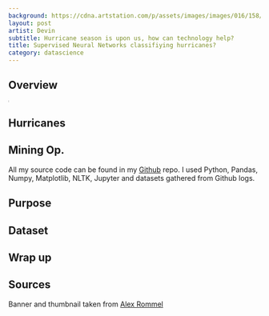 ```yaml
---
background: https://cdna.artstation.com/p/assets/images/images/016/158/458/large/alex-rommel-galactical-storm1250.jpg?1551126761
layout: post
artist: Devin
subtitle: Hurricane season is upon us, how can technology help?
title: Supervised Neural Networks classifiying hurricanes?
category: datascience
---
```

## Overview
<img style="height: .1%; width: .1%;" src="https://cdna.artstation.com/p/assets/images/images/016/158/458/large/alex-rommel-galactical-storm1250.jpg?1551126761" alt="Galactial storm fictional drawing">


## Hurricanes


## Mining Op.
All my source code can be found in my [Github](https://github.com/thepinkturtle/polymorphic_categon.git) repo. I used Python, Pandas, Numpy, Matplotlib, NLTK, Jupyter and datasets gathered from Github logs.

## Purpose


## Dataset

<!-- <img style="height: .1%; width: .1%;" src="https://raw.githubusercontent.com/thepinkturtle/thepinkturtle.github.io/master/datascience/_posts/images/bootstrap/v5_freq.png" alt="plot of bootstrap v3 word count in github comments"> -->

## Wrap up


## Sources 
Banner and thumbnail taken from [Alex Rommel](https://www.artstation.com/artwork/3ovPmo)
